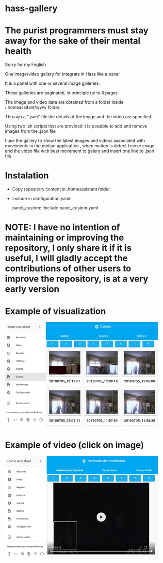 # hass-gallery

# <SPAGUETTI CODE INSIDE> The purist programmers must stay away for the sake of their mental health

Sorry for my English

One image/video gallery for integrate in Hass like a panel

It is a panel with one or several image galleries.

These galleries are paginated, in principle up to 8 pages

The image and video data are obtained from a folder inside /.homeassitant/www folder.

Through a ".json" file the details of the image and the video are specified.

Using two .sh scripts that are provided it is possible to add and remove images from the .json file

I use the gallery to show the latest images and videos associated with movements in the motion application , when motion is detect I move image and the video file with best movement to galery and insert one line to .json file.

# Instalation

- Copy repository content in .homeassistant folder

- Include in configuration.yaml
  
  panel_custom: !include panel_custom.yaml

# NOTE: I have no intention of maintaining or improving the repository, I only share it if it is useful, I will gladly accept the contributions of other users to improve the repository, is at a very early version

# Example of visualization

![Ejemplo](/Ejemplo.jpg)

# Example of video (click on image)

![video](/video.jpg)

